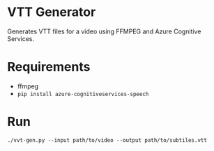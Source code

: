 # VTT Generator

Generates VTT files for a video using FFMPEG and Azure Cognitive Services.

# Requirements

- ffmpeg
- `pip install azure-cognitiveservices-speech`

# Run

`./vvt-gen.py --input path/to/video --output path/to/subtiles.vtt`

